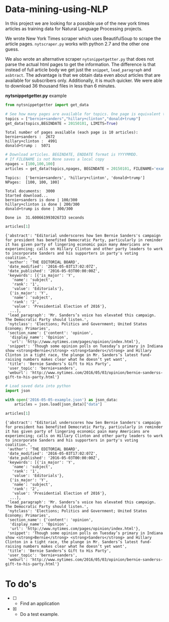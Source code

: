 # Data-mining-using-NLP

In this project we are looking for a possible use of the new york times articles as training data for Natural Language Processing projects.

We wrote New York Times scraper which uses BeautifulSoup to scrape the article pages. `nytscraper.py` works with python 2.7 and the other one guess.

We also wrote an alternative scraper `nytsnippetgetter.py` that does not parse the actual html pages to get the information. The difference is that instead of full article body we get just the `snippet`, `lead_paragraph` and `asbtract`. The advantage is that we obtain data even about articles that are available for subscribers only. Additionally, it is much quicker. We were able to download 36 thousand files in less than 6 minutes.

**nytsnippetgetter.py** example

```python
from nytsnippetgetter import get_data

# See how many pages are available for topics. One page is equivalent to 10 articles
topics = ["bernie+sanders","hillary+clinton","donald+trump"]
get_data(topics,BEGINDATE = 20150101, LIMITS=True)
```

    Total number of pages available (each page is 10 articles): 
    bernie+sanders :  2672
    hillary+clinton :  4991
    donald+trump :  5071



```python
# Download articles. BEGINDATE, ENDDATE format is YYYYMMDD.
# If FILENAME is not None saves a local copy
npages = [100,100,100]
articles = get_data(topics,npages, BEGINDATE = 20150101, FILENAME='example.json')
```

    Topics:  ['bernie+sanders', 'hillary+clinton', 'donald+trump']
    NPages:  [100, 100, 100] 
    
    Total documents:  3000
    Started download...
    bernie+sanders is done | 100/300
    hillary+clinton is done | 200/300
    donald+trump is done | 300/300
    
    Done in  31.600661993026733 seconds



```python
articles[1]
```

    {'abstract': "Editorial underscores how Sen Bernie Sanders's campaign for president has benefited Democratic Party, particularly in reminder it has given party of lingering economic pain many Americans are experiencing; calls on Hillary Clinton and other party leaders to work to incorporate Sanders and his supporters in party's voting coalition.",
     'author': 'THE EDITORIAL BOARD',
     'date_modified': '2016-05-03T17:02:07Z',
     'date_published': '2016-05-03T00:00:00Z',
     'keywords': [{'is_major': 'Y',
       'name': 'subject',
       'rank': '1',
       'value': 'Editorials'},
      {'is_major': 'Y',
       'name': 'subject',
       'rank': '2',
       'value': 'Presidential Election of 2016'},
      ...],
     'lead_paragraph': 'Mr. Sanders’s voice has elevated this campaign. The Democratic Party should listen.',
     'nytclass': 'Elections; Politics and Government; United States Economy; Primaries',
     'section_name': {'content': 'opinion',
      'display_name': 'Opinion',
      'url': 'http://www.nytimes.com/pages/opinion/index.html'},
     'snippet': 'Though some opinion polls on Tuesday’s primary in Indiana show <strong>Bernie</strong> <strong>Sanders</strong> and Hillary Clinton in a tight race, the plunge in Mr. Sanders’s latest fund-raising numbers makes clear what he doesn’t yet want',
     'title': 'Bernie Sanders’s Gift to His Party',
     'user_topic': 'bernie+sanders',
     'weburl': 'http://www.nytimes.com/2016/05/03/opinion/bernie-sanderss-gift-to-his-party.html'}


```python
# Load saved data into python
import json

with open('2016-05-05-example.json') as json_data:
    articles = json.load(json_data)["data"]

articles[1]
```

    {'abstract': "Editorial underscores how Sen Bernie Sanders's campaign for president has benefited Democratic Party, particularly in reminder it has given party of lingering economic pain many Americans are experiencing; calls on Hillary Clinton and other party leaders to work to incorporate Sanders and his supporters in party's voting coalition.",
     'author': 'THE EDITORIAL BOARD',
     'date_modified': '2016-05-03T17:02:07Z',
     'date_published': '2016-05-03T00:00:00Z',
     'keywords': [{'is_major': 'Y',
       'name': 'subject',
       'rank': '1',
       'value': 'Editorials'},
      {'is_major': 'Y',
       'name': 'subject',
       'rank': '2',
       'value': 'Presidential Election of 2016'},
      ...],
     'lead_paragraph': 'Mr. Sanders’s voice has elevated this campaign. The Democratic Party should listen.',
     'nytclass': 'Elections; Politics and Government; United States Economy; Primaries',
     'section_name': {'content': 'opinion',
      'display_name': 'Opinion',
      'url': 'http://www.nytimes.com/pages/opinion/index.html'},
     'snippet': 'Though some opinion polls on Tuesday’s primary in Indiana show <strong>Bernie</strong> <strong>Sanders</strong> and Hillary Clinton in a tight race, the plunge in Mr. Sanders’s latest fund-raising numbers makes clear what he doesn’t yet want',
     'title': 'Bernie Sanders’s Gift to His Party',
     'user_topic': 'bernie+sanders',
     'weburl': 'http://www.nytimes.com/2016/05/03/opinion/bernie-sanderss-gift-to-his-party.html'}




# To do's
  - [ ] - Find an application
  - [x] - Do a test example.

